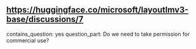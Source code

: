 ## https://huggingface.co/microsoft/layoutlmv3-base/discussions/7

contains_question: yes
question_part: Do we need to take permission for commercial use?